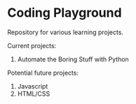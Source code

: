 # Coding Playground
Repository for various learning projects.

Current projects:
1. Automate the Boring Stuff with Python

Potential future projects:
1. Javascript
2. HTML/CSS
